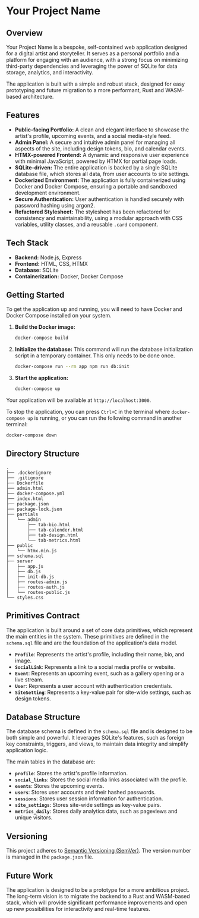 # Your Project Name

## Overview

Your Project Name is a bespoke, self-contained web application designed for a digital artist and storyteller. It serves as a personal portfolio and a platform for engaging with an audience, with a strong focus on minimizing third-party dependencies and leveraging the power of SQLite for data storage, analytics, and interactivity.

The application is built with a simple and robust stack, designed for easy prototyping and future migration to a more performant, Rust and WASM-based architecture.

## Features

*   **Public-facing Portfolio:** A clean and elegant interface to showcase the artist's profile, upcoming events, and a social media-style feed.
*   **Admin Panel:** A secure and intuitive admin panel for managing all aspects of the site, including design tokens, bio, and calendar events.
*   **HTMX-powered Frontend:** A dynamic and responsive user experience with minimal JavaScript, powered by HTMX for partial page loads.
*   **SQLite-driven:** The entire application is backed by a single SQLite database file, which stores all data, from user accounts to site settings.
*   **Dockerized Environment:** The application is fully containerized using Docker and Docker Compose, ensuring a portable and sandboxed development environment.
*   **Secure Authentication:** User authentication is handled securely with password hashing using argon2.
*   **Refactored Stylesheet:** The stylesheet has been refactored for consistency and maintainability, using a modular approach with CSS variables, utility classes, and a reusable `.card` component.

## Tech Stack

*   **Backend:** Node.js, Express
*   **Frontend:** HTML, CSS, HTMX
*   **Database:** SQLite
*   **Containerization:** Docker, Docker Compose

## Getting Started

To get the application up and running, you will need to have Docker and Docker Compose installed on your system.

1.  **Build the Docker image:**
    ```bash
    docker-compose build
    ```

2.  **Initialize the database:**
    This command will run the database initialization script in a temporary container. This only needs to be done once.
    ```bash
    docker-compose run --rm app npm run db:init
    ```

3.  **Start the application:**
    ```bash
    docker-compose up
    ```

Your application will be available at `http://localhost:3000`.

To stop the application, you can press `Ctrl+C` in the terminal where `docker-compose up` is running, or you can run the following command in another terminal:
```bash
docker-compose down
```

## Directory Structure

```
.
├── .dockerignore
├── .gitignore
├── Dockerfile
├── admin.html
├── docker-compose.yml
├── index.html
├── package.json
├── package-lock.json
├── partials
│   └── admin
│       ├── tab-bio.html
│       ├── tab-calender.html
│       ├── tab-design.html
│       └── tab-metrics.html
├── public
│   └── htmx.min.js
├── schema.sql
├── server
│   ├── app.js
│   ├── db.js
│   ├── init-db.js
│   ├── routes-admin.js
│   ├── routes-auth.js
│   └── routes-public.js
└── styles.css
```

## Primitives Contract

The application is built around a set of core data primitives, which represent the main entities in the system. These primitives are defined in the `schema.sql` file and are the foundation of the application's data model.

*   **`Profile`**: Represents the artist's profile, including their name, bio, and image.
*   **`SocialLink`**: Represents a link to a social media profile or website.
*   **`Event`**: Represents an upcoming event, such as a gallery opening or a live stream.
*   **`User`**: Represents a user account with authentication credentials.
*   **`SiteSetting`**: Represents a key-value pair for site-wide settings, such as design tokens.

## Database Structure

The database schema is defined in the `schema.sql` file and is designed to be both simple and powerful. It leverages SQLite's features, such as foreign key constraints, triggers, and views, to maintain data integrity and simplify application logic.

The main tables in the database are:

*   **`profile`**: Stores the artist's profile information.
*   **`social_links`**: Stores the social media links associated with the profile.
*   **`events`**: Stores the upcoming events.
*   **`users`**: Stores user accounts and their hashed passwords.
*   **`sessions`**: Stores user session information for authentication.
*   **`site_settings`**: Stores site-wide settings as key-value pairs.
*   **`metrics_daily`**: Stores daily analytics data, such as pageviews and unique visitors.

## Versioning

This project adheres to [Semantic Versioning (SemVer)](https://semver.org/spec/v2.0.0.html). The version number is managed in the `package.json` file.

## Future Work

The application is designed to be a prototype for a more ambitious project. The long-term vision is to migrate the backend to a Rust and WASM-based stack, which will provide significant performance improvements and open up new possibilities for interactivity and real-time features.

